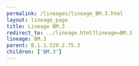 ```yaml
---
permalink: /lineages/lineage_BM.3.html
layout: lineage_page
title: Lineage BM.3
redirect_to: ../lineage.html?lineage=BM.3
lineage: BM.3
parent: B.1.1.529.2.75.3
children: ['BM.3']
---
```


